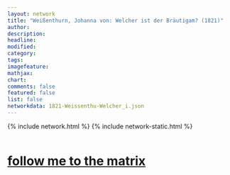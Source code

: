```yaml
---
layout: network
title: "Weißenthurn, Johanna von: Welcher ist der Bräutigam? (1821)"
author:
description:
headline:
modified:
category:
tags: 
imagefeature: 
mathjax: 
chart: 
comments: false
featured: false
list: false
networkdata: 1821-Weissenthu-Welcher_i.json
---
```

{% include network.html %}
{% include network-static.html %}
<div class="row">
  <div class="small-5 small-centered columns"><a href="/matrix464"><h1>follow me to the matrix</h1></a>
</div>
</div>
